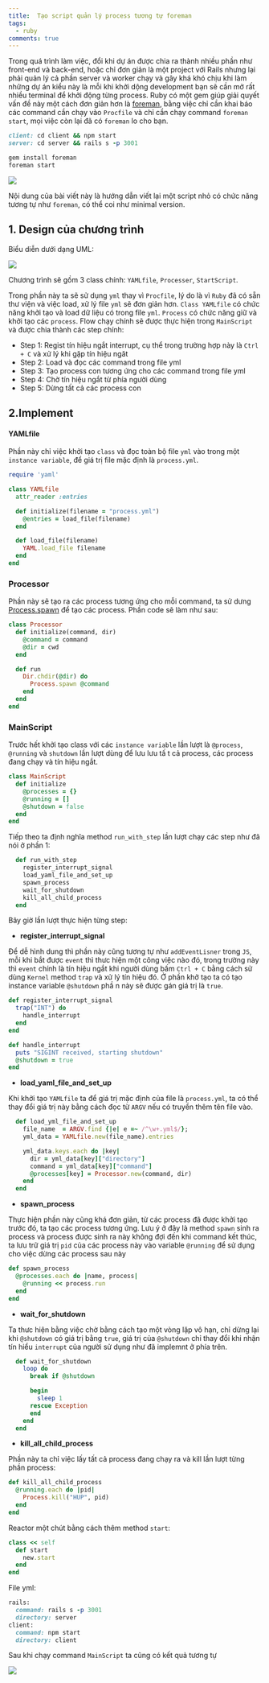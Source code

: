 ```yaml
---
title:  Tạo script quản lý process tương tự foreman
tags:
  - ruby
comments: true
---
```


Trong quá trình làm việc, đổi khi dự án được chia ra thành nhiều phần như front-end và back-end, hoặc chỉ đơn giản là một project với Rails nhưng lại phải quản lý
cả phần server và worker chạy và gây khá khó chịu khi làm những dự án kiểu này là mỗi khi khởi dộng development bạn sẽ cần mở rất nhiều terminal để  khởi động từng process.
Ruby có một gem giúp giải quyết vấn đề này một cách đơn giản hơn là [foreman](https://github.com/ddollar/foreman), bằng việc chỉ cần khai báo các command cần chạy vào
`Procfile` và chỉ cần chạy command `foreman start`, mọi việc còn lại đã có `foreman` lo cho bạn.

```ruby
client: cd client && npm start
server: cd server && rails s -p 3001
```

```ruby
gem install foreman
foreman start
```

![](/img/07_08_2019/foreman_screen.png)

Nội dung của bài viết này là hướng dẫn viết lại một script nhỏ có  chức năng tương tự như `foreman`, có thể coi như minimal version.

## 1. Design của chương trình
Biểu diễn dưới dạng UML:

![](/img/07_08_2019/uml.png)

Chương trình sẽ gồm 3 class chính: `YAMLfile`, `Processer`, `StartScript`.

Trong phần này ta sẽ sử dụng `yml` thay vì `Procfile`, lý do là vì `Ruby` đã có sẵn thư viện và việc load, xử lý file `yml`
sẽ đơn giản hơn. `Class YAMLfile` có chức năng khởi tạo và load dữ liệu có trong file `yml`. `Process` có chức năng giữ và khởi tạo các `process`.
Flow chạy chính sẽ được thực hiện trong `MainScript` và được chia thành  các step chính:

* Step 1: Regist tín hiệu ngắt interrupt, cụ thể trong trường hợp này là `Ctrl + C` và xử lý khi gặp tín hiệu ngăt
* Step 2: Load và đọc các command trong file yml
* Step 3: Tạo process con tương ứng cho các command trong file yml
* Step 4: Chờ tín hiệu ngắt từ phía người dùng
* Step 5: Dừng tất cả các process con

## 2.Implement


#### YAMLfile
Phần này chỉ việc khởi tạo `class` và đọc toàn bộ file `yml` vào trong một `instance variable`, để giá trị file mặc định là `process.yml`.
```ruby
require 'yaml'

class YAMLfile
  attr_reader :entries

  def initialize(filename = "process.yml")
    @entries = load_file(filename)
  end

  def load_file(filename)
    YAML.load_file filename
  end
end
```

### Processor
Phần này sẽ tạo ra các process tương ứng cho mỗi command, ta sử dưng [Process.spawn](https://apidock.com/ruby/Kernel/spawn) để tạo các process.
Phần code sẽ làm như sau:
```ruby
class Processor
  def initialize(command, dir)
    @command = command
    @dir = cwd
  end

  def run
    Dir.chdir(@dir) do
      Process.spawn @command
    end
  end
end
```

### MainScript

Trước hết khởi tạo class với các `instance variable` lần lượt là `@process`, `@running` và `shutdown` lần lượt dùng để lưu lưu tấ t cả process, các process đang chạy và tín hiệu ngắt.
```ruby
class MainScript
  def initialize
    @processes = {}
    @running = []
    @shutdown = false
  end
end
```
Tiếp theo ta định nghĩa method `run_with_step` lần lượt chạy các step như đã nói ở phần 1:

```ruby
  def run_with_step
    register_interrupt_signal
    load_yaml_file_and_set_up
    spawn_process
    wait_for_shutdown
    kill_all_child_process
  end
```

Bây giờ lần lượt thực hiện từng step:

* **register_interrupt_signal**

Để dễ hình dung thì phần này cũng tương tự như `addEventLisner` trong `JS`, mỗi khi bắt được `event` thì thưc hiện một công việc nào đó, trong trường này thì `event` chính là tín hiệu ngắt khi
người dùng bấm `Ctrl + C` bằng cách sử dùng `Kernel` method `trap`  và xử lý tín hiệu đó. Ở phần khở tạo ta có tạo instance variable `@shutdown` phầ n này sẽ được gán giá trị là `true`.

```ruby
def register_interrupt_signal
  trap("INT") do
    handle_interrupt
  end
end

def handle_interrupt
  puts "SIGINT received, starting shutdown"
  @shutdown = true
end
```

* **load_yaml_file_and_set_up**

Khi khởi tạo `YAMLfile` ta để giá trị mặc định của file là `process.yml`, ta có thể thay đổi giá trị này bằng cách đọc từ `ARGV` nếu có truyền thêm tên file vào.

```ruby
  def load_yml_file_and_set_up
    file_name  = ARGV.find {|e| e =~ /^\w+.yml$/};
    yml_data = YAMLfile.new(file_name).entries

    yml_data.keys.each do |key|
      dir = yml_data[key]["directory"]
      command = yml_data[key]["command"]
      @processes[key] = Processor.new(command, dir)
    end
  end
```
* **spawn_process**

Thực hiện phần này cũng khá đơn giản, từ các process đã được khởi tạo trước đó, ta tạo các process tương ứng. Lưu ý ở đây là method `spawn` sinh ra process
và process được sinh ra này không đợi đến khi command kết thúc, ta lưu trữ giá trị `pid` của các process này vào variable `@running` để sử dụng cho việc
dừng các process sau này

```ruby
def spawn_process
  @processes.each do |name, process|
    @running << process.run
  end
end
```

* **wait_for_shutdown**

Ta thưc hiện bằng việc chờ bằng cách tạo một vòng lặp vô hạn, chỉ dừng lại khi `@shutdown` có giá trị bằng `true`, giá trị của `@shutdown` chỉ thay đổi khi nhận
tín hiểu `interrupt` của người sử dụng như đã implemnt ở phía trên.

```ruby
  def wait_for_shutdown
    loop do
      break if @shutdown

      begin
        sleep 1
      rescue Exception
      end
    end
  end
```

* **kill_all_child_process**

Phần này ta chỉ việc lấy tất cả process đang chạy ra và kill lần lượt từng phần process:

```ruby
def kill_all_child_process
  @running.each do |pid|
    Process.kill("HUP", pid)
  end
end
```

Reactor một chút bằng cách thêm method `start`:

```ruby
class << self
  def start
    new.start
  end
end
```

File yml:

```ruby
rails:
  command: rails s -p 3001
  directory: server
client:
  command: npm start
  directory: client
```

Sau khi chạy command `MainScript` ta cũng có kết quả tương tự

![](/img/07_08_2019/result.png)
